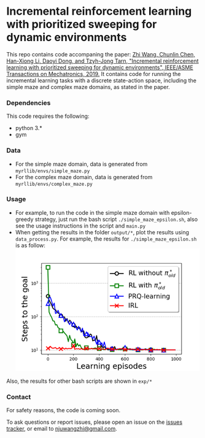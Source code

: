 # Incremental reinforcement learning with prioritized sweeping for dynamic environments

This repo contains code accompaning the paper: [Zhi Wang, Chunlin Chen, Han-Xiong Li, Daoyi Dong, and Tzyh-Jong Tarn, "Incremental reinforcement learning with prioritized sweeping for dynamic environments", IEEE/ASME Transactions on Mechatronics, 2019.](http://heyuanmingong.github.io/IRL/IRL.pdf)
It contains code for running the incremental learning tasks with a discrete state-action space, including the simple maze and complex maze domains, as stated in the paper.

### Dependencies
This code requires the following:
* python 3.\*
* gym

### Data
* For the simple maze domain, data is generated from `myrllib/envs/simple_maze.py`
* For the complex maze domain, data is generated from `myrllib/envs/complex_maze.py`

### Usage 
* For example, to run the code in the simple maze domain with epsilon-greedy strategy, just run the bash script `./simple_maze_epsilon.sh`, also see the usage instructions in the script and `main.py`
* When getting the results in the folder `output/*`, plot the results using `data_process.py`. For example, the results for `./simple_maze_epsilon.sh` is as follow:
![experimental results for simple maze with epsilon-greedy strategy](https://github.com/HeyuanMingong/irl/blob/master/exp/maze_simple_epsilon.png)

Also, the results for other bash scripts are shown in `exp/*`

### Contact 
For safety reasons, the code is coming soon.

To ask questions or report issues, please open an issue on the [issues tracker](https://github.com/HeyuanMingong/irl/issues), or email to njuwangzhi@gmail.com.
